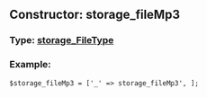 ## Constructor: storage\_fileMp3  




### Type: [storage\_FileType](../types/storage_FileType.md)


### Example:

```
$storage_fileMp3 = ['_' => storage_fileMp3', ];
```